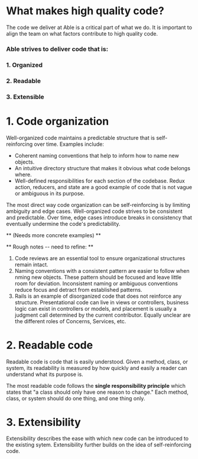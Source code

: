 # What makes high quality code?

The code we deliver at Able is a critical part of what we do. It is important to align the team on what factors contribute to high quality code. 

### Able strives to deliver code that is: ###

### 1. Organized
### 2. Readable
### 3. Extensible

# 1. Code organization

Well-organized code maintains a predictable structure that is self-reinforcing over time. Examples include:

* Coherent naming conventions that help to inform how to name new objects. 
* An intuitive directory structure that makes it obvious what code belongs where.
* Well-defined responsibilities for each section of the codebase. Redux action, reducers, and state are a good example of code that is not vague or ambiguous in its purpose.

The most direct way code organization can be self-reinforcing is by limiting ambiguity and edge cases. Well-organized code strives to be consistent and predictable. Over time, edge cases introduce breaks in consistency that eventually undermine the code's predictability.


** (Needs more concrete examples) **
 
** Rough notes -- need to refine: ** 
1. Code reviews are an essential tool to ensure organizational structures remain intact.
2. Naming conventions with a consistent pattern are easier to follow when nming new objects. These pattern should be focused and leave little room for deviation. Inconsistent naming or ambiguous conventions reduce focus and detract from established patterns.
3. Rails is an example of disorganized code that does not reinforce any structure. Presentational code can live in views or controllers, business logic can exist in controllers or models, and placement is usually a judgment call determined by the current contributor. Equally unclear are the different roles of Concerns, Services, etc.

# 2. Readable code

Readable code is code that is easily understood. Given a method, class, or system, its readability is measured by how quickly and easily a reader can understand what its purpose is.

The most readable code follows the **single responsibility principle** which states that "a class should only have one reason to change." Each method, class, or system should do one thing, and one thing only.

# 3. Extensibility

Extensibility describes the ease with which new code can be introduced to the existing sytem. Extensibility further builds on the idea of self-reinforcing code.